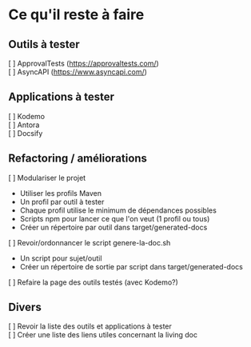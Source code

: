 # Ce qu'il reste à faire

## Outils à tester

[ ] ApprovalTests (https://approvaltests.com/)  
[ ] AsyncAPI (https://www.asyncapi.com/)

## Applications à tester

[ ] Kodemo  
[ ] Antora  
[ ] Docsify

## Refactoring / améliorations

[ ] Modulariser le projet  
- Utiliser les profils Maven  
- Un profil par outil à tester  
- Chaque profil utilise le minimum de dépendances possibles  
- Scripts npm pour lancer ce que l'on veut (1 profil ou tous)
- Créer un répertoire par outil dans target/generated-docs

[ ] Revoir/ordonnancer le script genere-la-doc.sh
- Un script pour sujet/outil
- Créer un répertoire de sortie par script dans target/generated-docs

[ ] Refaire la page des outils testés (avec Kodemo?)

## Divers
[ ] Revoir la liste des outils et applications à tester  
[ ] Créer une liste des liens utiles concernant la living doc

